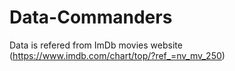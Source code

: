 # Data-Commanders
Data is refered from ImDb movies website (https://www.imdb.com/chart/top/?ref_=nv_mv_250)

